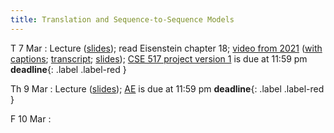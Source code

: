 ```yaml
---
title: Translation and Sequence-to-Sequence Models
---
```


T 7 Mar
: Lecture ([slides](../assets/slides/seq2seq.pdf)); read Eisenstein chapter 18; [video from 2021](https://drive.google.com/file/d/18J0RTgezne5rfu5f9ryaA4Yu1V567q28/view?usp=sharing) ([with captions](https://drive.google.com/file/d/1Sej4uNP5bjH0Cot73QKVu5ymHbRWwbN7/view?usp=sharing); [transcript](https://drive.google.com/file/d/1UR1RuQCQHVHn4CL5KabtlnVK7DLnt0WK/view?usp=sharing); [slides](https://drive.google.com/file/d/1BZ6IKDjn12TI8Vg-uf0PvSMZg_C1T9gm/view?usp=sharing));  [CSE 517 project version 1](../assets/docs/project-517.pdf) is
due at 11:59 pm  **deadline**{: .label .label-red }

Th 9 Mar
: Lecture ([slides](../assets/slides/seq2seq.pdf)); [AE](../assets/docs/AE.pdf) is due at 11:59 pm **deadline**{: .label .label-red } 

F 10 Mar
  : 

